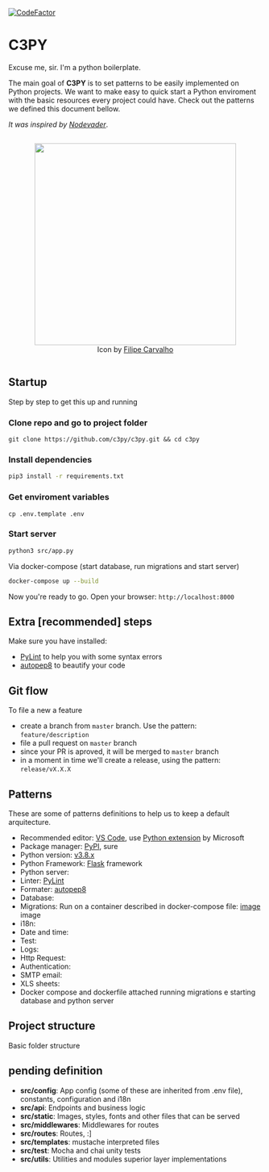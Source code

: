 [![CodeFactor](https://www.codefactor.io/repository/github/stanleygomes/c3py/badge)](https://www.codefactor.io/repository/github/stanleygomes/c3py)

# C3PY

Excuse me, sir. I'm a python boilerplate.

The main goal of **C3PY** is to set patterns to be easily implemented on Python projects. We want to make easy to quick start a Python enviroment with the basic resources every project could have. Check out the patterns we defined this document bellow.

*It was inspired by [Nodevader](https://github.com/stanleygomes/nodevader)*.

<p  align="center" style="padding:15px 0;">
	<img src="https://i.imgur.com/vIPoseD.png" width="400px" />
  <br />
  Icon by <a href="https://dribbble.com/creativeflip" target="_blank">Filipe Carvalho</a>
</p>

## Startup

Step by step to get this up and running

### Clone repo and go to project folder

```
git clone https://github.com/c3py/c3py.git && cd c3py
```

### Install dependencies

```bash
pip3 install -r requirements.txt

```

### Get enviroment variables

```
cp .env.template .env
```

### Start server

```bash
python3 src/app.py
```

Via docker-compose (start database, run migrations and start server)

```bash
docker-compose up --build
```

Now you're ready to go. Open your browser: `http://localhost:8000`

## Extra [recommended] steps

Make sure you have installed:

- [PyLint](https://pypi.org/project/pylint) to help you with some syntax errors
- [autopep8](https://pypi.org/project/autopep8/0.8) to beautify your code

## Git flow

To file a new a feature

- create a branch from `master` branch. Use the pattern: `feature/description`
- file a pull request on `master` branch
- since your PR is aproved, it will be merged to `master` branch
- in a moment in time we'll create a release, using the pattern: `release/vX.X.X`

## Patterns

These are some of patterns definitions to help us to keep a default arquitecture.

- Recommended editor: [VS Code](https://code.visualstudio.com), use [Python extension](https://marketplace.visualstudio.com/items?itemName=ms-python.python) by Microsoft
- Package manager: [PyPI](https://pypi.org/), sure
- Python version: [v3.8.x](https://www.python.org/downloads)
- Python Framework: [Flask](https://palletsprojects.com/p/flask/) framework
- Python server: 
- Linter: [PyLint](https://pypi.org/project/pylint)
- Formater: [autopep8](https://pypi.org/project/autopep8/0.8)
- Database: 
- Migrations: Run on a container described in docker-compose file: [image](https://hub.docker.com) image
- i18n: 
- Date and time: 
- Test: 
- Logs: 
- Http Request: 
- Authentication: 
- SMTP email: 
- XLS sheets: 
- Docker compose and dockerfile attached running migrations e starting database and python server

## Project structure

Basic folder structure

## pending definition

- **src/config**: App config (some of these are inherited from .env file), constants, configuration and i18n
- **src/api**: Endpoints and business logic
- **src/static**: Images, styles, fonts and other files that can be served
- **src/middlewares**: Middlewares for routes
- **src/routes**: Routes, :]
- **src/templates**: mustache interpreted files
- **src/test**: Mocha and chai unity tests
- **src/utils**: Utilities and modules superior layer implementations
